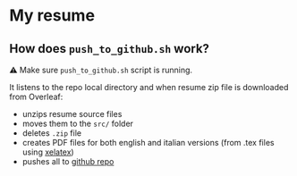 # My resume

## How does `push_to_github.sh` work?
:warning: Make sure `push_to_github.sh` script is running.

It listens to the repo local directory and when resume zip file is downloaded from Overleaf:
- unzips resume source files
- moves them to the `src/` folder
- deletes `.zip` file
- creates PDF files for both english and italian versions (from .tex files using [xelatex](https://www.overleaf.com/learn/latex/XeLaTeX))
- pushes all to [github repo](https://github.com/seve-andre/resume)
